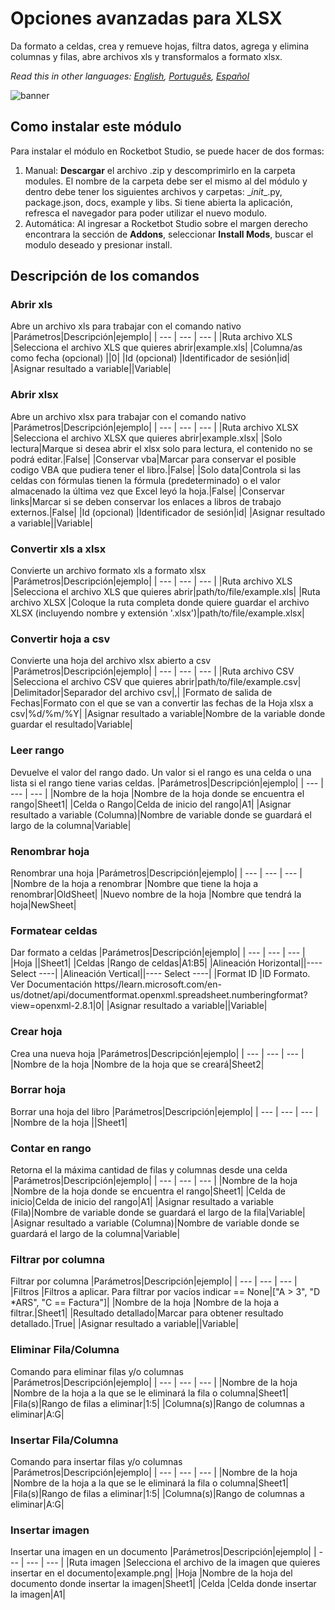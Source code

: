 



# Opciones avanzadas para XLSX
  
Da formato a celdas, crea y remueve hojas, filtra datos, agrega y elimina columnas y filas, abre archivos xls y transformalos a formato xlsx.  

*Read this in other languages: [English](Manual_AdvancedXLSX.md), [Português](Manual_AdvancedXLSX.pr.md), [Español](Manual_AdvancedXLSX.es.md)*
  
![banner](imgs/Banner_AdvancedXLSX.png)
## Como instalar este módulo
  
Para instalar el módulo en Rocketbot Studio, se puede hacer de dos formas:
1. Manual: __Descargar__ el archivo .zip y descomprimirlo en la carpeta modules. El nombre de la carpeta debe ser el mismo al del módulo y dentro debe tener los siguientes archivos y carpetas: \__init__.py, package.json, docs, example y libs. Si tiene abierta la aplicación, refresca el navegador para poder utilizar el nuevo modulo.
2. Automática: Al ingresar a Rocketbot Studio sobre el margen derecho encontrara la sección de **Addons**, seleccionar **Install Mods**, buscar el modulo deseado y presionar install.  


## Descripción de los comandos

### Abrir xls
  
Abre un archivo xls para trabajar con el comando nativo
|Parámetros|Descripción|ejemplo|
| --- | --- | --- |
|Ruta archivo XLS |Selecciona el archivo XLS que quieres abrir|example.xls|
|Columna/as como fecha (opcional) ||0|
|Id (opcional) |Identificador de sesión|id|
|Asignar resultado a variable||Variable|

### Abrir xlsx
  
Abre un archivo xlsx para trabajar con el comando nativo
|Parámetros|Descripción|ejemplo|
| --- | --- | --- |
|Ruta archivo XLSX |Selecciona el archivo XLSX que quieres abrir|example.xlsx|
|Solo lectura|Marque si desea abrir el xlsx solo para lectura, el contenido no se podrá editar.|False|
|Conservar vba|Marcar para conservar el posible codigo VBA que pudiera tener el libro.|False|
|Solo data|Controla si las celdas con fórmulas tienen la fórmula (predeterminado) o el valor almacenado la última vez que Excel leyó la hoja.|False|
|Conservar links|Marcar si se deben conservar los enlaces a libros de trabajo externos.|False|
|Id (opcional) |Identificador de sesión|id|
|Asignar resultado a variable||Variable|

### Convertir xls a xlsx
  
Convierte un archivo formato xls a formato xlsx
|Parámetros|Descripción|ejemplo|
| --- | --- | --- |
|Ruta archivo XLS |Selecciona el archivo XLS que quieres abrir|path/to/file/example.xls|
|Ruta archivo XLSX |Coloque la ruta completa donde quiere guardar el archivo XLSX (incluyendo nombre y extensión '.xlsx')|path/to/file/example.xlsx|

### Convertir hoja a csv
  
Convierte una hoja del archivo xlsx abierto a csv
|Parámetros|Descripción|ejemplo|
| --- | --- | --- |
|Ruta archivo CSV |Selecciona el archivo CSV que quieres abrir|path/to/file/example.csv|
|Delimitador|Separador del archivo csv|,|
|Formato de salida de Fechas|Formato con el que se van a convertir las fechas de la Hoja xlsx a csv|%d/%m/%Y|
|Asignar resultado a variable|Nombre de la variable donde guardar el resultado|Variable|

### Leer rango
  
Devuelve el valor del rango dado. Un valor si el rango es una celda o una lista si el rango tiene varias celdas.
|Parámetros|Descripción|ejemplo|
| --- | --- | --- |
|Nombre de la hoja |Nombre de la hoja donde se encuentra el rango|Sheet1|
|Celda o Rango|Celda de inicio del rango|A1|
|Asignar resultado a variable (Columna)|Nombre de variable donde se guardará el largo de la columna|Variable|

### Renombrar hoja
  
Renombrar una hoja
|Parámetros|Descripción|ejemplo|
| --- | --- | --- |
|Nombre de la hoja a renombrar |Nombre que tiene la hoja a renombrar|OldSheet|
|Nuevo nombre de la hoja |Nombre que tendrá la hoja|NewSheet|

### Formatear celdas
  
Dar formato a celdas
|Parámetros|Descripción|ejemplo|
| --- | --- | --- |
|Hoja ||Sheet1|
|Celdas |Rango de celdas|A1:B5|
|Alineación Horizontal||---- Select ----|
|Alineación Vertical||---- Select ----|
|Format ID |ID Formato. Ver Documentación https//learn.microsoft.com/en-us/dotnet/api/documentformat.openxml.spreadsheet.numberingformat?view=openxml-2.8.1|0|
|Asignar resultado a variable||Variable|

### Crear hoja
  
Crea una nueva hoja
|Parámetros|Descripción|ejemplo|
| --- | --- | --- |
|Nombre de la hoja |Nombre de la hoja que se creará|Sheet2|

### Borrar hoja
  
Borrar una hoja del libro
|Parámetros|Descripción|ejemplo|
| --- | --- | --- |
|Nombre de la hoja ||Sheet1|

### Contar en rango
  
Retorna el la máxima cantidad de filas y columnas desde una celda
|Parámetros|Descripción|ejemplo|
| --- | --- | --- |
|Nombre de la hoja |Nombre de la hoja donde se encuentra el rango|Sheet1|
|Celda de inicio|Celda de inicio del rango|A1|
|Asignar resultado a variable (Fila)|Nombre de variable donde se guardará el largo de la fila|Variable|
|Asignar resultado a variable (Columna)|Nombre de variable donde se guardará el largo de la columna|Variable|

### Filtrar por columna
  
Filtrar por columna
|Parámetros|Descripción|ejemplo|
| --- | --- | --- |
|Filtros |Filtros a aplicar. Para filtrar por vacíos indicar == None|["A > 3", "D *ARS", "C == Factura"]|
|Nombre de la hoja |Nombre de la hoja a filtrar.|Sheet1|
|Resultado detallado|Marcar para obtener resultado detallado.|True|
|Asignar resultado a variable||Variable|

### Eliminar Fila/Columna
  
Comando para eliminar filas y/o columnas
|Parámetros|Descripción|ejemplo|
| --- | --- | --- |
|Nombre de la hoja |Nombre de la hoja a la que se le eliminará la fila o columna|Sheet1|
|Fila(s)|Rango de filas a eliminar|1:5|
|Columna(s)|Rango de columnas a eliminar|A:G|

### Insertar Fila/Columna
  
Comando para insertar filas y/o columnas
|Parámetros|Descripción|ejemplo|
| --- | --- | --- |
|Nombre de la hoja |Nombre de la hoja a la que se le eliminará la fila o columna|Sheet1|
|Fila(s)|Rango de filas a eliminar|1:5|
|Columna(s)|Rango de columnas a eliminar|A:G|

### Insertar imagen
  
Insertar una imagen en un documento
|Parámetros|Descripción|ejemplo|
| --- | --- | --- |
|Ruta imagen |Selecciona el archivo de la imagen que quieres insertar en el documento|example.png|
|Hoja |Nombre de la hoja del documento donde insertar la imagen|Sheet1|
|Celda |Celda donde insertar la imagen|A1|
